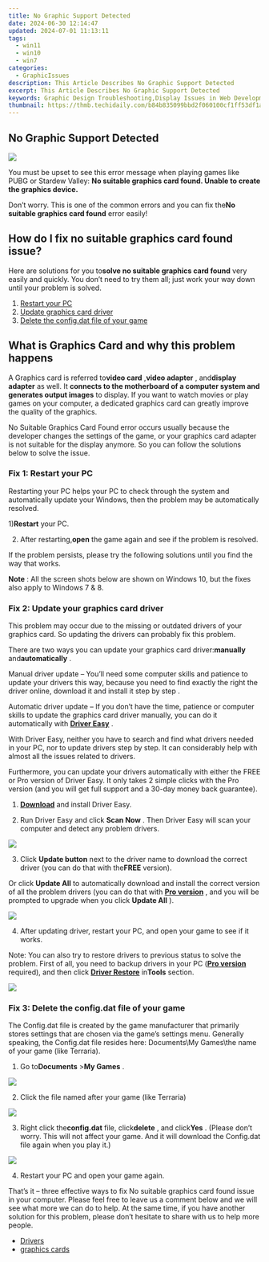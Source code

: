 ```yaml
---
title: No Graphic Support Detected
date: 2024-06-30 12:14:47
updated: 2024-07-01 11:13:11
tags:
  - win11
  - win10
  - win7
categories:
  - GraphicIssues
description: This Article Describes No Graphic Support Detected
excerpt: This Article Describes No Graphic Support Detected
keywords: Graphic Design Troubleshooting,Display Issues in Web Development,Online Platform Graphics Problems,Graphic Support Failure Fixes,Web Content Visualization Issues,Graphical Elements Not Rendering,No Graphics Detected Error in Web Design
thumbnail: https://thmb.techidaily.com/b84b835099bbd2f060100cf1ff53df1a6537fd5a4b5a03be31336b43fbf43c35.jpg
---
```


## No Graphic Support Detected

![](https://images.drivereasy.com/wp-content/uploads/2018/05/img_5afe43a0a1de1.jpg)

 You must be upset to see this error message when playing games like PUBG or Stardew Valley: **No suitable graphics card found. Unable to create the graphics device.**

 Don’t worry. This is one of the common errors and you can fix the**No suitable graphics card found** error easily!

## How do I fix no suitable graphics card found issue?

 Here are solutions for you to**solve no suitable graphics card found** very easily and quickly. You don’t need to try them all; just work your way down until your problem is solved.

1. [Restart your PC](#Solution1)
2. [Update graphics card driver](#Solution2)
3. [Delete the config.dat file of your game](#Solution3)

## What is Graphics Card and why this problem happens

 A Graphics card is referred to**video card** ,**video adapter** , and**display adapter** as well. It **connects to the motherboard of a computer system and generates output images** to display. If you want to watch movies or play games on your computer, a dedicated graphics card can greatly improve the quality of the graphics.

 No Suitable Graphics Card Found error occurs usually because the developer changes the settings of the game, or your graphics card adapter is not suitable for the display anymore. So you can follow the solutions below to solve the issue.

### Fix 1: Restart your PC

 Restarting your PC helps your PC to check through the system and automatically update your Windows, then the problem may be automatically resolved.

 1)**Restart** your PC.

 2) After restarting,**open** the game again and see if the problem is resolved.

 If the problem persists, please try the following solutions until you find the way that works.

**Note** : All the screen shots below are shown on Windows 10, but the fixes also apply to Windows 7 & 8.

### Fix 2: Update your graphics card driver

 This problem may occur due to the missing or outdated drivers of your graphics card. So updating the drivers can probably fix this problem.

 There are two ways you can update your graphics card driver:**manually** and**automatically** .

 Manual driver update – You’ll need some computer skills and patience to update your drivers this way, because you need to find exactly the right the driver online, download it and install it step by step .

 Automatic driver update – If you don’t have the time, patience or computer skills to update the graphics card driver manually, you can do it automatically with [**Driver Easy**](https://tools.techidaily.com/drivereasy/download/) .

 With Driver Easy, neither you have to search and find what drivers needed in your PC, nor to update drivers step by step. It can considerably help with almost all the issues related to drivers.

 Furthermore, you can update your drivers automatically with either the FREE or Pro version of Driver Easy. It only takes 2 simple clicks with the Pro version (and you will get full support and a 30-day money back guarantee).

 1) **[Download](https://tools.techidaily.com/drivereasy/download/)**  and install Driver Easy.

 2) Run Driver Easy and click **Scan Now**  . Then Driver Easy will scan your computer and detect any problem drivers.

![](https://images.drivereasy.com/wp-content/uploads/2017/10/img_59e84ef267bcf.jpg)

 3) Click **Update button**  next to the driver name to download the correct driver (you can do that with the**FREE** version).

Or click **Update All**  to automatically download and install the correct version of all the problem drivers (you can do that with [**Pro version**](https://tools.techidaily.com/drivereasy/download/) , and you will be prompted to upgrade when you click **Update All** ).

![](https://images.drivereasy.com/wp-content/uploads/2017/10/img_59e84f4198d08.jpg)

 4) After updating driver, restart your PC, and open your game to see if it works.

 Note: You can also try to restore drivers to previous status to solve the problem. First of all, you need to backup drivers in your PC ([**Pro version**](https://tools.techidaily.com/drivereasy/download/) required), and then click [**Driver Restore**](https://tools.techidaily.com/drivereasy/download/) in**Tools** section.

![](https://images.drivereasy.com/wp-content/uploads/2017/10/img_59e84f7982f97.png)

### Fix 3: Delete the config.dat file of your game

 The Config.dat file is created by the game manufacturer that primarily stores settings that are chosen via the game’s settings menu. Generally speaking, the Config.dat file resides here: Documents\\My Games\\the name of your game (like Terraria).

 1) Go to**Documents**  \>**My Games** .

![](https://images.drivereasy.com/wp-content/uploads/2017/10/img_59e84801ddcd1.png)

2) Click the file named after your game (like Terraria)

![](https://images.drivereasy.com/wp-content/uploads/2017/10/img_59e84ba650fb2.jpg)

 3) Right click the**config.dat** file, click**delete** , and click**Yes** . (Please don’t worry. This will not affect your game. And it will download the Config.dat file again when you play it.)

![](https://images.drivereasy.com/wp-content/uploads/2017/10/img_59e874fa45c10.png)

4) Restart your PC and open your game again.

  That’s it – three effective ways to fix No suitable graphics card found issue in your computer. Please feel free to leave us a comment below and we will see what more we can do to help. At the same time, if you have another solution for this problem, please don’t hesitate to share with us to help more people.

* [Drivers](https://tools.techidaily.com/drivereasy/download/)
* [graphics cards](https://tools.techidaily.com/drivereasy/download/)

<ins class="adsbygoogle"
     style="display:block"
     data-ad-format="autorelaxed"
     data-ad-client="ca-pub-7571918770474297"
     data-ad-slot="1223367746"></ins>



<ins class="adsbygoogle"
     style="display:block"
     data-ad-client="ca-pub-7571918770474297"
     data-ad-slot="8358498916"
     data-ad-format="auto"
     data-full-width-responsive="true"></ins>
